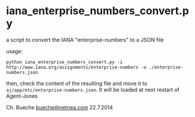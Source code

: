 iana_enterprise_numbers_convert.py
==================================

a script to convert the IANA "enterprise-numbers" to a JSON file

usage:

    python iana_enterprise_numbers_convert.py -i http://www.iana.org/assignments/enterprise-numbers -o ./enterprise-numbers.json

then, check the content of the resulting file and move it to `aj/app/etc/enterprise-numbers.json`. It will be loaded at next restart of Agent-Jones

Ch. Bueche <bueche@netnea.com>
22.7.2014

